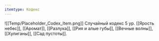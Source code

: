 ```yaml
---
itemtype: Кодекс
---
```

![[Temp/Placeholder_Codex_Item.png]]
Случайный кодекс 5 ур. [[Ярость небес]], [[Аромат]], [[Разлука]], [[Рия и алые губы]], [[Вечные волны]], [[Хулиганы]], [[Сад пустоты]].
